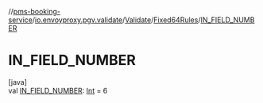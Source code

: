 //[pms-booking-service](../../../../index.md)/[io.envoyproxy.pgv.validate](../../index.md)/[Validate](../index.md)/[Fixed64Rules](index.md)/[IN_FIELD_NUMBER](-i-n_-f-i-e-l-d_-n-u-m-b-e-r.md)

# IN_FIELD_NUMBER

[java]\
val [IN_FIELD_NUMBER](-i-n_-f-i-e-l-d_-n-u-m-b-e-r.md): [Int](https://kotlinlang.org/api/core/kotlin-stdlib/kotlin/-int/index.html) = 6